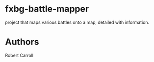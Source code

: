 # fxbg-battle-mapper
project that maps various battles onto a map, detailed with information.

# Authors
Robert Carroll
